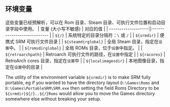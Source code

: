 ## 环境变量
这些变量已经预解析，可以在 Rom 目录、Steam 目录、可执行文件位置和启动目录字段中使用。
|         变量 (大小写不敏感) | 对应的值                        |
| -------------------:|:--------------------------- |
|              `${/}` | 系统特定的目录分隔符：`\` 或 `/`       |
|         `${srmdir}` | 便携式 SRM 可执行文件目录             |
| `${steamdirglobal}` | 全局 Steam 目录，指定在`设置`中。       |
|  `${romsdirglobal}` | 全局 ROMs 目录，位于`设置`中指定。       |
|  `${retroarchpath}` | Retroarch 可执行文件的路径，在`设置`中指定 |
|        `${racores}` | RetroArch cores 目录，指定在`设置`中 |
| `${localimagesdir}` | 本地图像目录，指定在`设置`中的目录          |


The utility of the environment variable `${srmdir}` is to make SRM fully portable, eg if you wanted to have the directory layout `D:\Games\Roms` and `D:\Games\PortableSRM\SRM.exe` then setting the field Roms Directory to be `${srmdir}${/}..${/}Roms` would allow you to move the Games directory somewhere else without breaking your setup.
